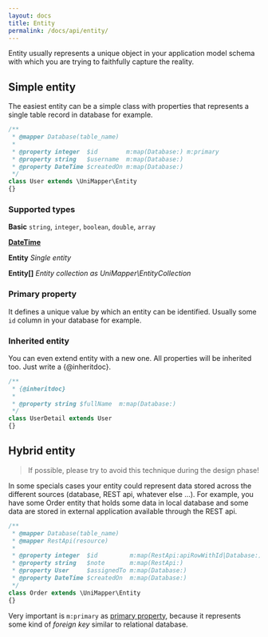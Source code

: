 ```yaml
---
layout: docs
title: Entity
permalink: /docs/api/entity/
---
```


Entity usually represents a unique object in your application model schema with which you are trying to faithfully capture the reality.

## Simple entity
The easiest entity can be a simple class with properties that represents a single table record in database for example.

```php
/**
 * @mapper Database(table_name)
 *
 * @property integer  $id        m:map(Database:) m:primary
 * @property string   $username  m:map(Database:)
 * @property DateTime $createdOn m:map(Database:)
 */
class User extends \UniMapper\Entity
{}
```

### Supported types

**Basic** `string`, `integer`, `boolean`, `double`, `array`

**[DateTime](http://www.php.net/manual/en/class.datetime.php)**

**Entity** *Single entity*

**Entity[]** *Entity collection as UniMapper\EntityCollection*

### Primary property
It defines a unique value by which an entity can be identified. Usually some `id` column in your database for example.

### Inherited entity
You can even extend entity with a new one. All properties will be inherited too. Just write a {@inheritdoc}.

```php
/**
 * {@inheritdoc}
 *
 * @property string $fullName  m:map(Database:)
 */
class UserDetail extends User
{}
```


## Hybrid entity

> If possible, please try to avoid this technique during the design phase!

In some specials cases your entity could represent data stored across the different sources (database, REST api, whatever else ...).
For example, you have some Order entity that holds some data in local database and some data are stored in external application available through the REST api.

```php
/**
 * @mapper Database(table_name)
 * @mapper RestApi(resource)
 *
 * @property integer  $id         m:map(RestApi:apiRowWithId|Database:) m:primary
 * @property string   $note       m:map(RestApi:)
 * @property User     $assignedTo m:map(Database:)
 * @property DateTime $createdOn  m:map(Database:)
 */
class Order extends \UniMapper\Entity
{}
```

Very important is `m:primary` as [primary property](#primary-property), because it represents some kind of *foreign key* similar to relational database.